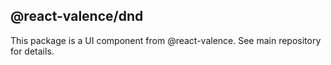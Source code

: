 ## @react-valence/dnd 

This package is a UI component from @react-valence. See main repository for details.